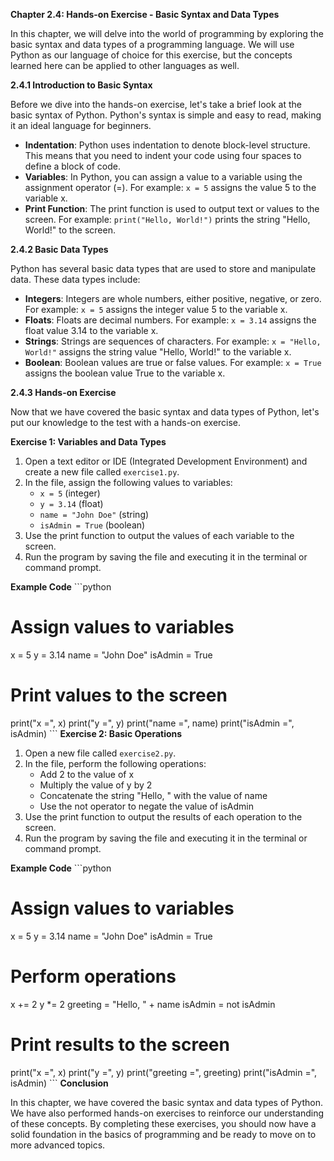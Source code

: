 <p><strong>Chapter 2.4: Hands-on Exercise - Basic Syntax and Data Types</strong></p>

<p>In this chapter, we will delve into the world of programming by exploring the basic syntax and data types of a programming language. We will use Python as our language of choice for this exercise, but the concepts learned here can be applied to other languages as well.</p>

<p><strong>2.4.1 Introduction to Basic Syntax</strong></p>

<p>Before we dive into the hands-on exercise, let's take a brief look at the basic syntax of Python. Python's syntax is simple and easy to read, making it an ideal language for beginners.</p>

<ul>
<li><strong>Indentation</strong>: Python uses indentation to denote block-level structure. This means that you need to indent your code using four spaces to define a block of code.</li>
<li><strong>Variables</strong>: In Python, you can assign a value to a variable using the assignment operator (=). For example: <code>x = 5</code> assigns the value 5 to the variable x.</li>
<li><strong>Print Function</strong>: The print function is used to output text or values to the screen. For example: <code>print("Hello, World!")</code> prints the string "Hello, World!" to the screen.</li>
</ul>

<p><strong>2.4.2 Basic Data Types</strong></p>

<p>Python has several basic data types that are used to store and manipulate data. These data types include:</p>

<ul>
<li><strong>Integers</strong>: Integers are whole numbers, either positive, negative, or zero. For example: <code>x = 5</code> assigns the integer value 5 to the variable x.</li>
<li><strong>Floats</strong>: Floats are decimal numbers. For example: <code>x = 3.14</code> assigns the float value 3.14 to the variable x.</li>
<li><strong>Strings</strong>: Strings are sequences of characters. For example: <code>x = "Hello, World!"</code> assigns the string value "Hello, World!" to the variable x.</li>
<li><strong>Boolean</strong>: Boolean values are true or false values. For example: <code>x = True</code> assigns the boolean value True to the variable x.</li>
</ul>

<p><strong>2.4.3 Hands-on Exercise</strong></p>

<p>Now that we have covered the basic syntax and data types of Python, let's put our knowledge to the test with a hands-on exercise.</p>

<p><strong>Exercise 1: Variables and Data Types</strong></p>

<ol>
<li>Open a text editor or IDE (Integrated Development Environment) and create a new file called <code>exercise1.py</code>.</li>
<li>In the file, assign the following values to variables:
<ul>
<li><code>x = 5</code> (integer)</li>
<li><code>y = 3.14</code> (float)</li>
<li><code>name = "John Doe"</code> (string)</li>
<li><code>isAdmin = True</code> (boolean)</li>
</ul></li>
<li>Use the print function to output the values of each variable to the screen.</li>
<li>Run the program by saving the file and executing it in the terminal or command prompt.</li>
</ol>

<p><strong>Example Code</strong>
```python</p>

<h1>Assign values to variables</h1>

<p>x = 5
y = 3.14
name = "John Doe"
isAdmin = True</p>

<h1>Print values to the screen</h1>

<p>print("x =", x)
print("y =", y)
print("name =", name)
print("isAdmin =", isAdmin)
```
<strong>Exercise 2: Basic Operations</strong></p>

<ol>
<li>Open a new file called <code>exercise2.py</code>.</li>
<li>In the file, perform the following operations:
<ul>
<li>Add 2 to the value of x</li>
<li>Multiply the value of y by 2</li>
<li>Concatenate the string "Hello, " with the value of name</li>
<li>Use the not operator to negate the value of isAdmin</li>
</ul></li>
<li>Use the print function to output the results of each operation to the screen.</li>
<li>Run the program by saving the file and executing it in the terminal or command prompt.</li>
</ol>

<p><strong>Example Code</strong>
```python</p>

<h1>Assign values to variables</h1>

<p>x = 5
y = 3.14
name = "John Doe"
isAdmin = True</p>

<h1>Perform operations</h1>

<p>x += 2
y *= 2
greeting = "Hello, " + name
isAdmin = not isAdmin</p>

<h1>Print results to the screen</h1>

<p>print("x =", x)
print("y =", y)
print("greeting =", greeting)
print("isAdmin =", isAdmin)
```
<strong>Conclusion</strong></p>

<p>In this chapter, we have covered the basic syntax and data types of Python. We have also performed hands-on exercises to reinforce our understanding of these concepts. By completing these exercises, you should now have a solid foundation in the basics of programming and be ready to move on to more advanced topics.</p>

